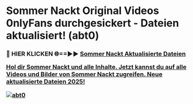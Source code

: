 # Sommer Nackt Original Videos 0nlyFans durchgesickert - Dateien aktualisiert! (abt0)

<h3>🔴 HIER KLICKEN 🌐==►► <a href="https://tinyurl.com/h6vf6nb8" rel="nofollow">Sommer Nackt Aktualisierte Dateien

Hol dir Sommer Nackt und alle Inhalte. Jetzt kannst du auf alle Videos und Bilder von Sommer Nackt zugreifen. Neue aktualisierte Dateien 2025!

[![abt0](https://i.imgur.com/sD4kR3V.gif)](https://tinyurl.com/h6vf6nb8)
